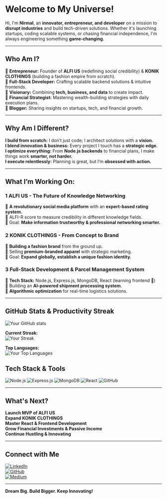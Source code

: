 # Welcome to My Universe! 

Hi, I'm **Nirmal**, an **innovator, entrepreneur, and developer** on a mission to **disrupt industries** and build tech-driven solutions. Whether it's launching startups, coding scalable systems, or chasing financial independence, I'm always engineering something **game-changing.**

---

## Who Am I?

🔹 **Entrepreneur:** Founder of **ALFI US** (redefining social credibility) & **KONIK CLOTHINGS** (building a fashion empire from scratch).  
🔹 **Full-Stack Developer:** Crafting scalable backend solutions & intuitive frontends.  
🔹 **Visionary:** Combining **tech, business, and data** to create impact.  
🔹 **Financial Strategist:** Mastering wealth-building strategies with daily execution plans.  
🔹 **Blogger:** Sharing insights on startups, tech, and financial growth.

---

## Why Am I Different?

 **I build from scratch:** I don’t just code; I architect solutions with a **vision.**  
 **I blend innovation & business:** Every project I touch has a **strategic edge.**  
 **I optimize everything:** From **Node.js backends** to financial plans, I make things work **smarter, not harder.**  
 **I execute relentlessly:** Planning is great, but I’m **obsessed with action.**

---

##  What I’m Working On:

### **1 ALFI US - The Future of Knowledge Networking**
🔹 **A revolutionary social media platform** with an **expert-based rating system.**  
🔹 ALFI-R score to measure credibility in different knowledge fields.  
🔹 Goal: **Make information trustworthy & professional networking smarter.**

### **2 KONIK CLOTHINGS - From Concept to Brand**
🔹 **Building a fashion brand** from the ground up.  
🔹 Selling **premium-branded apparel** with strategic marketing.  
🔹 Goal: **Expand globally, establish a unique fashion identity.**

### **3 Full-Stack Development & Parcel Management System**
🔹 **Tech Stack:** Node.js, Express.js, MongoDB, React (learning frontend 🚀)  
🔹 Building an **AI-powered shipment processing system**.  
🔹 **Algorithmic optimization** for real-time logistics solutions.

---

## GitHub Stats & Productivity Streak

![Your GitHub stats](https://github-readme-stats.vercel.app/api?username=nirmalpriyankara&show_icons=true&theme=radical)

 **Current Streak:**  
![Your Streak](https://github-readme-streak-stats.herokuapp.com/?user=nirmalpriyankara&theme=radical)

 **Top Languages:**  
![Your Top Languages](https://github-readme-stats.vercel.app/api/top-langs/?username=nirmalpriyankara&layout=compact&theme=radical)


## Tech Stack & Tools

![Node.js](https://img.shields.io/badge/Node.js-339933?style=for-the-badge&logo=nodedotjs&logoColor=white)
![Express.js](https://img.shields.io/badge/Express.js-000000?style=for-the-badge&logo=express&logoColor=white)
![MongoDB](https://img.shields.io/badge/MongoDB-47A248?style=for-the-badge&logo=mongodb&logoColor=white)
![React](https://img.shields.io/badge/React-61DAFB?style=for-the-badge&logo=react&logoColor=black)
![GitHub](https://img.shields.io/badge/GitHub-181717?style=for-the-badge&logo=github&logoColor=white)

---

## What's Next?

 **Launch MVP of ALFI US**   
 **Expand KONIK CLOTHINGS**   
 **Master React & Frontend Development**   
 **Grow Financial Investments & Passive Income**   
 **Continue Hustling & Innovating** 

---

## Connect with Me  

[![LinkedIn](https://img.shields.io/badge/LinkedIn-0A66C2?style=for-the-badge&logo=linkedin&logoColor=white)](https://www.linkedin.com/in/nirmal-priyankara-ab8116275/)  
[![GitHub](https://img.shields.io/badge/GitHub-181717?style=for-the-badge&logo=github&logoColor=white)](https://github.com/nirmalpriyankara)  
[![Medium](https://img.shields.io/badge/Medium-12100E?style=for-the-badge&logo=medium&logoColor=white)](https://medium.com/@nirmalpriyankara)  

---

 **Dream Big. Build Bigger. Keep Innovating!** 

